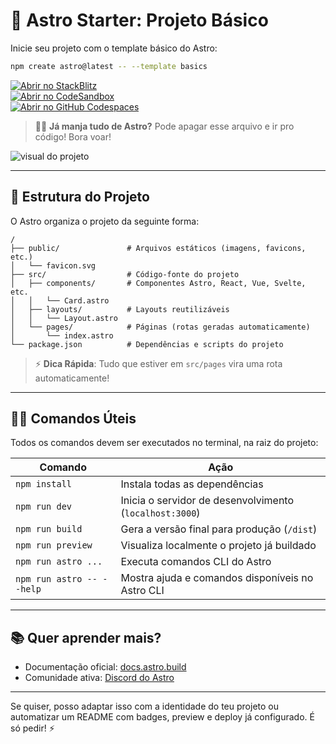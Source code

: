 
# 🚀 Astro Starter: Projeto Básico

Inicie seu projeto com o template básico do Astro:

```bash
npm create astro@latest -- --template basics
```

[![Abrir no StackBlitz](https://developer.stackblitz.com/img/open_in_stackblitz.svg)](https://stackblitz.com/github/withastro/astro/tree/latest/examples/basics)  
[![Abrir no CodeSandbox](https://assets.codesandbox.io/github/button-edit-lime.svg)](https://codesandbox.io/p/sandbox/github/withastro/astro/tree/latest/examples/basics)  
[![Abrir no GitHub Codespaces](https://github.com/codespaces/badge.svg)](https://codespaces.new/withastro/astro?devcontainer_path=.devcontainer/basics/devcontainer.json)

> 🧑‍🚀 **Já manja tudo de Astro?** Pode apagar esse arquivo e ir pro código! Bora voar!

![visual do projeto](https://github.com/withastro/astro/assets/2244813/a0a5533c-a856-4198-8470-2d67b1d7c554)

---

## 🧱 Estrutura do Projeto

O Astro organiza o projeto da seguinte forma:

```
/
├── public/               # Arquivos estáticos (imagens, favicons, etc.)
│   └── favicon.svg
├── src/                  # Código-fonte do projeto
│   ├── components/       # Componentes Astro, React, Vue, Svelte, etc.
│   │   └── Card.astro
│   ├── layouts/          # Layouts reutilizáveis
│   │   └── Layout.astro
│   └── pages/            # Páginas (rotas geradas automaticamente)
│       └── index.astro
└── package.json          # Dependências e scripts do projeto
```

> ⚡ **Dica Rápida**: Tudo que estiver em `src/pages` vira uma rota automaticamente!

---

## 🧞‍♂️ Comandos Úteis

Todos os comandos devem ser executados no terminal, na raiz do projeto:

| Comando                   | Ação                                               |
|--------------------------|----------------------------------------------------|
| `npm install`            | Instala todas as dependências                      |
| `npm run dev`            | Inicia o servidor de desenvolvimento (`localhost:3000`) |
| `npm run build`          | Gera a versão final para produção (`/dist`)       |
| `npm run preview`        | Visualiza localmente o projeto já buildado         |
| `npm run astro ...`      | Executa comandos CLI do Astro                      |
| `npm run astro -- --help`| Mostra ajuda e comandos disponíveis no Astro CLI   |

---

## 📚 Quer aprender mais?

- Documentação oficial: [docs.astro.build](https://docs.astro.build)  
- Comunidade ativa: [Discord do Astro](https://astro.build/chat)

---

Se quiser, posso adaptar isso com a identidade do teu projeto ou automatizar um README com badges, preview e deploy já configurado. É só pedir! ⚡
